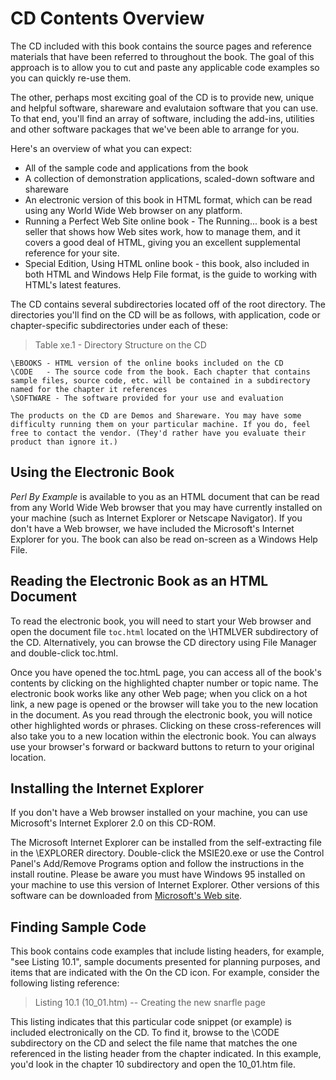 # CD Contents Overview

The CD included 
with this book contains the source pages and reference materials that have been referred to throughout the book. The goal of this approach is to allow you to cut and paste any applicable code examples so you can quickly re-use them.

The other, perhaps most exciting goal of the CD is to provide new, unique and helpful software, shareware and evalutaion software that you can use. To that end, you'll find an array of software, including the add-ins, utilities and other software packages that we've been able to arrange for you.

Here's an overview of what you can expect:

* All of the sample code and applications from the book
* A collection of demonstration applications, scaled-down software and shareware
* An electronic version of this book in HTML format, which can be read using any World Wide Web browser on any platform.
* Running a Perfect Web Site online book - The Running... book is a best seller that shows how Web sites work, how to manage them, and it covers a good deal of HTML, giving you an excellent supplemental reference for your site.
* Special Edition, Using HTML online book - this book, also included in both HTML and Windows Help File format, is the guide to working with HTML's latest features.
  
The CD contains several subdirectories located off of the root directory. The directories you'll find on the CD will be as follows, with application, code or chapter-specific subdirectories under each of these:
  
> Table xe.1 - Directory Structure on the CD

```
\EBOOKS - HTML version of the online books included on the CD
\CODE   - The source code from the book. Each chapter that contains sample files, source code, etc. will be contained in a subdirectory named for the chapter it references
\SOFTWARE - The software provided for your use and evaluation
```

```{note}
The products on the CD are Demos and Shareware. You may have some difficulty running them on your particular machine. If you do, feel free to contact the vendor. (They'd rather have you evaluate their product than ignore it.)
```

## Using the Electronic Book

*Perl By Example* is available to you as an HTML document that can be read from any World Wide Web browser that you may have currently installed on your machine (such as Internet Explorer or Netscape Navigator). If you don't have a Web browser, we have included the Microsoft's Internet Explorer for you. The book can also be read on-screen as a Windows Help File.
  
## Reading the Electronic Book as an HTML Document

To read the electronic book, you will need to start your Web browser and open the document file `toc.html` located on the \HTMLVER subdirectory of the CD. Alternatively, you can browse the CD directory using File Manager and double-click toc.html.
  
Once you have opened the toc.htmL page, you can access all of the book's contents by clicking on the highlighted chapter number or topic name. The electronic book works like any other Web page; when you click on a hot link, a new page is opened or the browser will take you to the new location in the document. As you read through the electronic book, you will notice other highlighted words or phrases. Clicking on these cross-references will also take you to a new location within the electronic book. You can always use your browser's forward or backward buttons to return to your original location.
  
## Installing the Internet Explorer

If you don't have a Web browser installed on your machine, you can use Microsoft's Internet Explorer 2.0 on this CD-ROM.
  
The Microsoft Internet Explorer can be installed from the self-extracting file in the \EXPLORER directory. Double-click the MSIE20.exe or use the Control Panel's Add/Remove Programs option and follow the instructions in the install routine. Please be aware you must have Windows 95 installed on your machine to use this version of Internet Explorer. Other versions of this software can be downloaded from [Microsoft's Web site](http://www.microsoft.com/ie).
  
## Finding Sample Code

This book contains code examples that include listing headers, for example, "see Listing 10.1", sample documents presented for planning purposes, and items that are indicated with the On the CD icon. For example, consider the following listing reference:
  
> Listing 10.1  (10_01.htm) -- Creating the new snarfle page

This listing indicates that this particular code snippet (or example) is included electronically on the CD. To find it, browse to the \CODE subdirectory on the CD and select the file name that matches the one referenced in the listing header from the chapter indicated. In this example, you'd look in the chapter 10 subdirectory and open the 10_01.htm file.